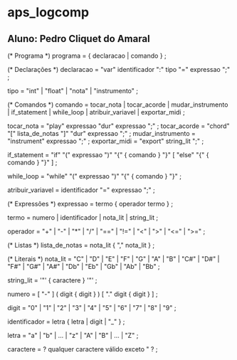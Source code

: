 # aps_logcomp
## Aluno: Pedro Cliquet do Amaral


(* Programa *)
programa = { declaracao | comando } ;

(* Declarações *)
declaracao = "var" identificador ":" tipo "=" expressao ";" ;

tipo = "int" | "float" | "nota" | "instrumento" ;

(* Comandos *)
comando = tocar_nota
         | tocar_acorde
         | mudar_instrumento
         | if_statement
         | while_loop
         | atribuir_variavel
         | exportar_midi ;

tocar_nota = "play" expressao "dur" expressao ";" ;
tocar_acorde = "chord" "[" lista_de_notas "]" "dur" expressao ";" ;
mudar_instrumento = "instrument" expressao ";" ;
exportar_midi = "export" string_lit ";" ;

if_statement = "if" "(" expressao ")" "{" { comando } "}" [ "else" "{" { comando } "}" ] ;

while_loop = "while" "(" expressao ")" "{" { comando } "}" ;

atribuir_variavel = identificador "=" expressao ";" ;

(* Expressões *)
expressao = termo { operador termo } ;

termo = numero
      | identificador
      | nota_lit
      | string_lit ;

operador = "+" | "-" | "*" | "/" | "==" | "!=" | "<" | ">" | "<=" | ">=" ;

(* Listas *)
lista_de_notas = nota_lit { "," nota_lit } ;

(* Literais *)
nota_lit = "C" | "D" | "E" | "F" | "G" | "A" | "B"
         | "C#" | "D#" | "F#" | "G#" | "A#"
         | "Db" | "Eb" | "Gb" | "Ab" | "Bb" ;

string_lit = '"' { caractere } '"' ;

numero = [ "-" ] ( digit { digit } ) [ "." digit { digit } ] ;

digit = "0" | "1" | "2" | "3" | "4" | "5" | "6" | "7" | "8" | "9" ;

identificador = letra { letra | digit | "_" } ;

letra = "a" | "b" | ... | "z" | "A" | "B" | ... | "Z" ;

caractere = ? qualquer caractere válido exceto " ? ;

